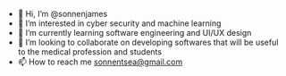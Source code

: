 - 👋 Hi, I’m @sonnenjames
- 👀 I’m interested in cyber security and machine learning 
- 🌱 I’m currently learning software engineering and UI/UX design 
- 💞️ I’m looking to collaborate on developing softwares that will be useful to the medical profession and students 
- 📫 How to reach me sonnentsea@gmail.com

<!---
sonnenjames/sonnenjames is a ✨ special ✨ repository because its `README.md` (this file) appears on your GitHub profile.
You can click the Preview link to take a look at your changes.
--->
